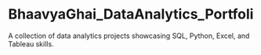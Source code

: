 # BhaavyaGhai_DataAnalytics_Portfoli
A collection of data analytics projects showcasing SQL, Python, Excel, and Tableau skills.
